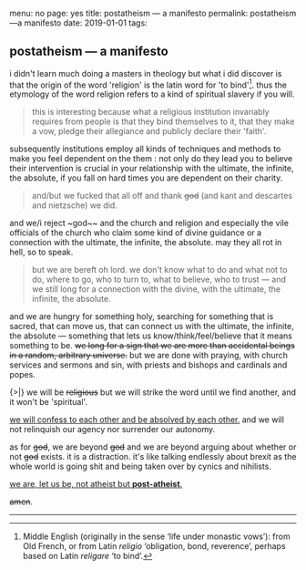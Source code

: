 menu: no
page: yes
title: postatheism — a manifesto
permalink: postatheism—a manifesto
date: 2019-01-01
tags: 

## postatheism — a manifesto

i didn't learn much doing a masters in theology but what i did discover is that the origin of the word 'religion' is the latin word for 'to bind'[^3]. thus the etymology of the word religion refers to a kind of spiritual slavery if you will. 

>  this is interesting because what a religious institution invariably requires from people is that they bind themselves to it, that they make a vow, pledge their allegiance and publicly declare their 'faith'.

subsequently institutions employ all kinds of techniques and methods to make you feel dependent on the them : not only do they lead you to believe their intervention is crucial in your relationship with the ultimate, the infinite, the absolute, if you fall on hard times you are dependent on their charity. 

> and/but we fucked that all off and thank ~~god~~ (and kant and descartes and nietzsche) we did.

and we/i reject ~god~~ and the church and religion and especially the vile officials of the church who claim some kind of divine guidance or a connection with the ultimate, the infinite, the absolute. may they all rot in hell, so to speak. 

> but we are bereft oh lord. we don't know what to do and what not to do, where to go, who to turn to, what to believe, who to trust — and we still long for a connection with the divine, with the ultimate, the infinite, the absolute.

and we are hungry for something holy, searching for something that is sacred, that can move us, that can connect us with the ultimate, the infinite, the absolute — something that lets us know/think/feel/believe that it means something to be. <strike>we long for a sign that we are more than accidental beings in a random, arbitrary universe.</strike> but we are done with praying, with church services and sermons and sin, with priests and bishops and cardinals and popes.

{>|} we will be ~~religious~~ but we will strike the word until we find another, and it won't be 'spiritual'. 

[we will confess to each other and be absolved by each other.](https://www.theguardian.com/lifeandstyle/2017/jan/29/how-to-die-well) and we will not relinquish our agency nor surrender our autonomy.

as for ~~god~~, we are beyond ~~god~~ and we are beyond arguing about whether or not  ~~god~~ exists. it is a distraction. it's like talking endlessly about brexit as the whole world is going shit and being taken over by cynics and nihilists.

[we are, let us be, not atheist but **post-atheist**.](http://postatheist.net)

~~amen~~.

[^3]: Middle English (originally in the sense ‘life under monastic vows’): from Old French, or from Latin *religio* ‘obligation, bond, reverence’, perhaps based on Latin *religare* ‘to bind’.

------



[^1]: zzz